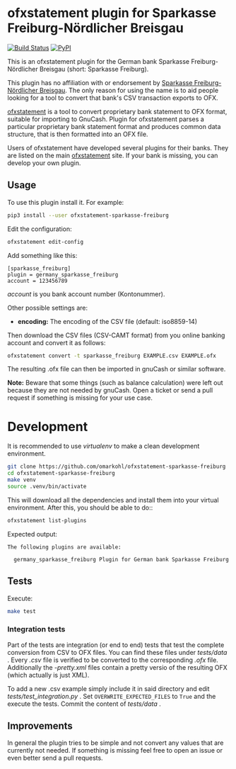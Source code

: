 # ofxstatement plugin for Sparkasse Freiburg-Nördlicher Breisgau

[![Build Status](https://travis-ci.org/omarkohl/ofxstatement-sparkasse-freiburg.svg?branch=master)](https://travis-ci.org/omarkohl/ofxstatement-sparkasse-freiburg)
[![PyPI](https://img.shields.io/pypi/v/ofxstatement-sparkasse-freiburg.svg)](https://pypi.python.org/pypi/ofxstatement-sparkasse-freiburg)

This is an ofxstatement plugin for the German bank Sparkasse
Freiburg-Nördlicher Breisgau (short: Sparkasse Freiburg).

This plugin has no affiliation with or endorsement by [Sparkasse
Freiburg-Nördlicher Breisgau](https://www.sparkasse-freiburg.de/). The only
reason for using the name is to aid people looking for a tool to convert that
bank's CSV transaction exports to OFX.

[ofxstatement](https://github.com/kedder/ofxstatement) is a tool to convert
proprietary bank statement to OFX format, suitable for importing to GnuCash.
Plugin for ofxstatement parses a particular proprietary bank statement format
and produces common data structure, that is then formatted into an OFX file.

Users of ofxstatement have developed several plugins for their banks. They are
listed on the main [ofxstatement](https://github.com/kedder/ofxstatement) site.
If your bank is missing, you can develop your own plugin.


## Usage

To use this plugin install it. For example:

```bash
pip3 install --user ofxstatement-sparkasse-freiburg
```

Edit the configuration:

```bash
ofxstatement edit-config
```

Add something like this:

```
[sparkasse_freiburg]
plugin = germany_sparkasse_freiburg
account = 123456789
```

*account* is you bank account number (Kontonummer).

Other possible settings are:

* **encoding:** The encoding of the CSV file (default: iso8859-14)

Then download the CSV files (CSV-CAMT format) from you online banking account
and convert it as follows:

```bash
ofxstatement convert -t sparkasse_freiburg EXAMPLE.csv EXAMPLE.ofx
```

The resulting .ofx file can then be imported in gnuCash or similar software.

**Note:** Beware that some things (such as balance calculation) were left out
because they are not needed by gnuCash. Open a ticket or send a pull request if
something is missing for your use case.


# Development

It is recommended to use *virtualenv* to make a clean development environment.

```bash
git clone https://github.com/omarkohl/ofxstatement-sparkasse-freiburg
cd ofxstatement-sparkasse-freiburg
make venv
source .venv/bin/activate
```

This will download all the dependencies and install them into your virtual
environment. After this, you should be able to do::

```bash
ofxstatement list-plugins
```

Expected output:

```
The following plugins are available:

  germany_sparkasse_freiburg Plugin for German bank Sparkasse Freiburg
```

## Tests

Execute:

```bash
make test
```

### Integration tests

Part of the tests are integration (or end to end) tests that test the complete
conversion from CSV to OFX files. You can find these files under *tests/data* .
Every *.csv* file is verified to be converted to the corresponding *.ofx* file.
Additionally the *-pretty.xml* files contain a pretty versio of the resulting
OFX (which actually is just XML).

To add a new .csv example simply include it in said directory and edit
*tests/test_integration.py* . Set `OVERWRITE_EXPECTED_FILES` to `True` and the
execute the tests. Commit the content of *tests/data* .


## Improvements

In general the plugin tries to be simple and not convert any values that are
currently not needed. If something is missing feel free to open an issue or
even better send a pull requests.
